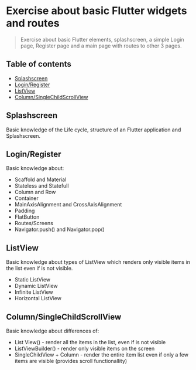 # Exercise about basic Flutter widgets and routes
> Exercise about basic Flutter elements, splashscreen, a simple Login page, Register page and a main page with routes to other 3 pages.

## Table of contents
* [Splashscreen](#Splashscreen)
* [Login/Register](#Login/Register)
* [ListView](#ListView)
* [Column/SingleChildScrollView](#Column/SingleChildScrollView)


## Splashscreen
Basic knowledge of the Life cycle, structure of an Flutter application and Splashscreen.

## Login/Register
Basic knowledge about:

* Scaffold and Material 
* Stateless and Statefull
* Column and Row 
* Container
* MainAxisAlignment and CrossAxisAlignment
* Padding
* FlatButton 
* Routes/Screens
* Navigator.push() and Navigator.pop()

## ListView
Basic knowledge about types of ListView which renders only visible items in the list even if is not visible.

* Static ListView
* Dynamic ListView
* Infinite ListView
* Horizontal ListView

## Column/SingleChildScrollView
Basic knowledge about differences of:

* List View() - render all the items in the list, even if is not visible
* ListViewBuilder() - render only visible items on the screen
* SingleChildView + Column - render the entire item list even if only a few items are visible (provides scroll functionallity)

